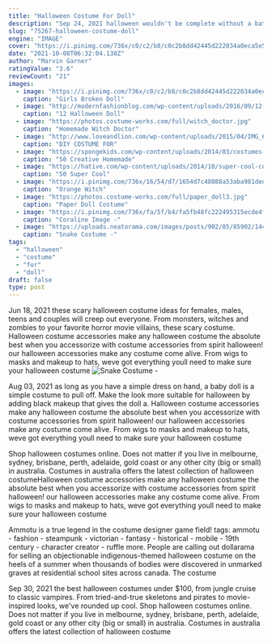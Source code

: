 ```yaml
---
title: "Halloween Costume For Doll"
description: "Sep 24, 2021 halloween wouldn't be complete without a bat flitting about. Designer and doll maker merrilee liddiard created this adorable kid's halloween costume using everyday materials like"
slug: "75267-halloween-costume-doll"
engine: "IMAGE"
cover: "https://i.pinimg.com/736x/c0/c2/b8/c0c2b8dd42445d222034a0eca5e5c84a--scary-girl-costumes-doll-halloween-costumes.jpg"
date: "2021-10-08T06:32:04.138Z"
author: "Marvin Garner"
ratingValue: "3.6"
reviewCount: "21"
images:
  - image: "https://i.pinimg.com/736x/c0/c2/b8/c0c2b8dd42445d222034a0eca5e5c84a--scary-girl-costumes-doll-halloween-costumes.jpg"
    caption: "Girls Broken Doll"
  - image: "http://modernfashionblog.com/wp-content/uploads/2016/09/12-Halloween-Doll-Face-Makeup-Ideas-2016-3.jpg"
    caption: "12 Halloween Doll"
  - image: "https://photos.costume-works.com/full/witch_doctor.jpg"
    caption: "Homemade Witch Doctor"
  - image: "http://www.loveandlion.com/wp-content/uploads/2015/04/IMG_6948-7.jpg"
    caption: "DIY COSTUME FOR"
  - image: "https://spongekids.com/wp-content/uploads/2014/03/costumes-for-kids/51-easy-pink-poodle-skirt.jpg"
    caption: "50 Creative Homemade"
  - image: "https://hative.com/wp-content/uploads/2014/10/super-cool-costume-ideas/48-rag-doll-costume.jpg"
    caption: "50 Super Cool"
  - image: "https://i.pinimg.com/736x/16/54/d7/1654d7c48088a53aba981ded1628afbd--barbie-costumes-barbies-dolls.jpg"
    caption: "Orange Witch"
  - image: "https://photos.costume-works.com/full/paper_doll3.jpg"
    caption: "Paper Doll Costume"
  - image: "https://i.pinimg.com/736x/fa/5f/b4/fa5fb48fc222495315ecde4f5e9cb3f1--coraline-doll-coraline-movie.jpg"
    caption: "Coraline Image -"
  - image: "https://uploads.neatorama.com/images/posts/902/85/85902/1446463910-0.jpg"
    caption: "Snake Costume -"
tags:
  - "halloween"
  - "costume"
  - "for"
  - "doll"
draft: false
type: post
---
```


Jun 18, 2021 these scary halloween costume ideas for females, males, teens and couples will creep out everyone. From monsters, witches and zombies to your favorite horror movie villains, these scary costume. Halloween costume accessories make any halloween costume the absolute best when you accessorize with costume accessories from spirit halloween! our halloween accessories make any costume come alive. From wigs to masks and makeup to hats, weve got everything youll need to make sure your halloween costume
![Snake Costume -](https://uploads.neatorama.com/images/posts/902/85/85902/1446463910-0.jpg "Snake Costume -")

Aug 03, 2021 as long as you have a simple dress on hand, a baby doll is a simple costume to pull off. Make the look more suitable for halloween by adding black makeup that gives the doll a. Halloween costume accessories make any halloween costume the absolute best when you accessorize with costume accessories from spirit halloween! our halloween accessories make any costume come alive. From wigs to masks and makeup to hats, weve got everything youll need to make sure your halloween costume
<!--inArticleAds-->

<!--galleryOne-->

Shop halloween costumes online. Does not matter if you live in melbourne, sydney, brisbane, perth, adelaide, gold coast or any other city (big or small) in australia. Costumes in australia offers the latest collection of halloween costumeHalloween costume accessories make any halloween costume the absolute best when you accessorize with costume accessories from spirit halloween! our halloween accessories make any costume come alive. From wigs to masks and makeup to hats, weve got everything youll need to make sure your halloween costume
<!--inArticleAds-->

<!--galleryTwo-->

Ammotu is a true legend in the costume designer game field! tags: ammotu - fashion - steampunk - victorian - fantasy - historical - mobile - 19th century - character creator - ruffle more. People are calling out dollarama for selling an objectionable indigenous-themed halloween costume on the heels of a summer when thousands of bodies were discovered in unmarked graves at residential school sites across canada. The costume
<!--galleryThree-->

Sep 30, 2021 the best halloween costumes under $100, from jungle cruise to classic vampires. From tried-and-true skeletons and pirates to movie-inspired looks, we've rounded up cool. Shop halloween costumes online. Does not matter if you live in melbourne, sydney, brisbane, perth, adelaide, gold coast or any other city (big or small) in australia. Costumes in australia offers the latest collection of halloween costume